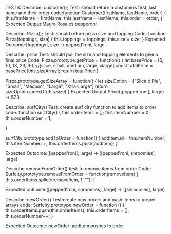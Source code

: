 TESTS:
Describe: customer();
Test: should return a customers first, last name and their order
code:function Customer(firstName, lastName, order) {
  this.firstName = firstName;
  this.lastName = lastName;
  this.order = order;
}
Expected Output:Mauro Rosales pepperoni

Describe: Pizza();
Test: should return pizza size and topping
Code:
function Pizza(toppings, size) {
  this.toppings = toppings;
  this.size = size;
}
Expected Outcome:[toppings], size -> pepped'roni, large

Describe: price
Test: should pull the size and topping elements to give a final price
Code:
Pizza.prototype.getPrice = function() {
  let basePrice = [5, 10, 18, 23, 30];//[slice, small, medium, large, xlarge]
  const totalPrice = basePrice[this.sizeArray];
  return totalPrice
}

Pizza.prototype.getSizeArray = function() {
  let sizeOption = ["Slice o'Pie", "Small", "Medium", "Large", "Xtra-Large"]
  return sizeOption.indexOf(this.size)
}
Expected Output:Price([pepped'roni], large) -> $23

Describe: surfCity()
Test: create surf city function to add items to order
code:
function surfCity() {
  this.orderItems = [];
  this.itemNumber = 0;
  this.orderNumber = 1;

}

surfCity.prototype.addToOrder = function() {
  addItem.id = this.itemNumber;
  this.itemNumber++;
  this.orderItems.push(addItem);
}

Expected Outcome:([pepped'roni], large) -> ([pepped'roni, shroomies], large)

Describe removeFromOrder()
test: to remove items from order
Code:
Surfcity.prototype.removeFromOrder = function(removeItem) {
  this.orderItems.splice(removeItem, 1, "");
}

Expected outcome:([pepped'roni, shroomies], large) -> ([shroomies], large)

Describe: newOrder()
Test:create new orders and push items to proper arrays
code:
Surfcity.prototype.newOrder = function () {
  this.orderItems.push(this.orderItems);
  this.orderItems = [];
  this.orderNumber++;
}

Expected Outcome: newOrder: addItem pushes to order



